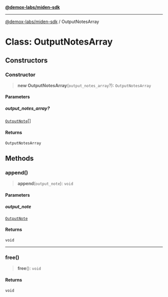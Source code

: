 [**@demox-labs/miden-sdk**](../README.md)

***

[@demox-labs/miden-sdk](../README.md) / OutputNotesArray

# Class: OutputNotesArray

## Constructors

### Constructor

> **new OutputNotesArray**(`output_notes_array`?): `OutputNotesArray`

#### Parameters

##### output\_notes\_array?

[`OutputNote`](OutputNote.md)[]

#### Returns

`OutputNotesArray`

## Methods

### append()

> **append**(`output_note`): `void`

#### Parameters

##### output\_note

[`OutputNote`](OutputNote.md)

#### Returns

`void`

***

### free()

> **free**(): `void`

#### Returns

`void`
